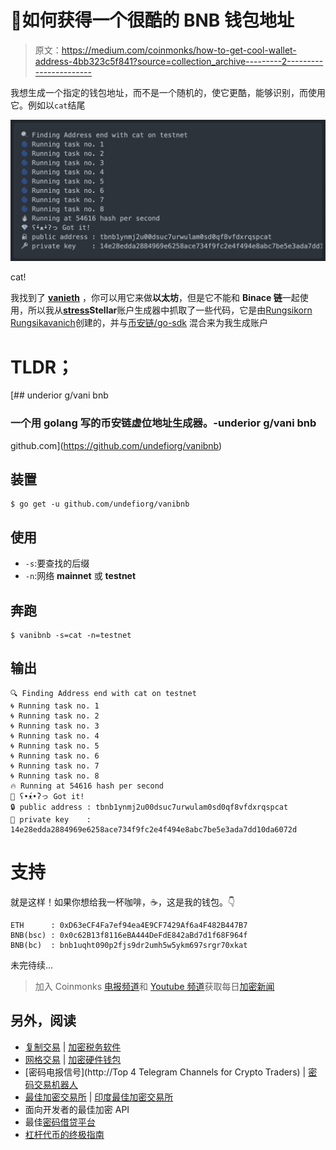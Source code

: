 # 💎如何获得一个很酷的 BNB 钱包地址

> 原文：<https://medium.com/coinmonks/how-to-get-cool-wallet-address-4bb323c5f841?source=collection_archive---------2----------------------->

我想生成一个指定的钱包地址，而不是一个随机的，使它更酷，能够识别，而使用它。例如以`cat`结尾

![](img/699fe691505373a315adc153e8b24ea8.png)

cat!

我找到了 [**vanieth**](https://github.com/makevoid/vanieth) ，你可以用它来做**以太坊**，但是它不能和 **Binace 链**一起使用，所以我从[**stress**](https://github.com/octofoxio/stress)**Stellar**账户生成器中抓取了一些代码，它是由[Rungsikorn Rungsikavanich](https://medium.com/u/23ae886ef161?source=post_page-----4bb323c5f841--------------------------------)创建的，并与[币安链/go-sdk](https://github.com/binance-chain/go-sdk) 混合来为我生成账户

# TLDR；

[](https://github.com/undefiorg/vanibnb) [## underior g/vani bnb

### 一个用 golang 写的币安链虚位地址生成器。-underior g/vani bnb

github.com](https://github.com/undefiorg/vanibnb) 

## 装置

```
$ go get -u github.com/undefiorg/vanibnb
```

## 使用

*   `-s`:要查找的后缀
*   `-n`:网络 **mainnet** 或 **testnet**

## 奔跑

```
$ vanibnb -s=cat -n=testnet
```

## 输出

```
🔍 Finding Address end with cat on testnet
🌀 Running task no. 1 
🌀 Running task no. 2 
🌀 Running task no. 3 
🌀 Running task no. 4 
🌀 Running task no. 5 
🌀 Running task no. 6 
🌀 Running task no. 7 
🌀 Running task no. 8 
🔥 Running at 54616 hash per second
💎 ʕ•́ᴥ•̀ʔっ Got it! 
🔒 public address : tbnb1ynmj2u00dsuc7urwulam0sd0qf8vfdxrqspcat
🔑 private key    : 14e28edda2884969e6258ace734f9fc2e4f494e8abc7be5e3ada7dd10da6072d
```

# 支持

就是这样！如果你想给我一杯咖啡，☕️，这是我的钱包。👇

```
ETH      : 0xD63eCF4Fa7ef94ea4E9CF7429Af6a4F482B447B7
BNB(bsc) : 0x0c62B13f8116eBA444DeFdE842aBd7d1f68F964f
BNB(bc)  : bnb1uqht090p2fjs9dr2umh5w5ykm697srgr70xkat
```

未完待续…

> 加入 Coinmonks [电报频道](https://t.me/coincodecap)和 [Youtube 频道](https://www.youtube.com/c/coinmonks/videos)获取每日[加密新闻](http://coincodecap.com/)

## 另外，阅读

*   [复制交易](/coinmonks/top-10-crypto-copy-trading-platforms-for-beginners-d0c37c7d698c) | [加密税务软件](/coinmonks/crypto-tax-software-ed4b4810e338)
*   [网格交易](https://coincodecap.com/grid-trading) | [加密硬件钱包](/coinmonks/the-best-cryptocurrency-hardware-wallets-of-2020-e28b1c124069)
*   [密码电报信号](http://Top 4 Telegram Channels for Crypto Traders) | [密码交易机器人](/coinmonks/crypto-trading-bot-c2ffce8acb2a)
*   [最佳加密交易所](/coinmonks/crypto-exchange-dd2f9d6f3769) | [印度最佳加密交易所](/coinmonks/bitcoin-exchange-in-india-7f1fe79715c9)
*   面向开发者的最佳加密 API
*   最佳[密码借贷平台](/coinmonks/top-5-crypto-lending-platforms-in-2020-that-you-need-to-know-a1b675cec3fa)
*   [杠杆代币的终极指南](/coinmonks/leveraged-token-3f5257808b22)